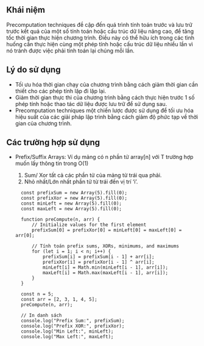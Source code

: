 ## Khái niệm

Precomputation techniques đề cập đến quá trình tính toán trước và lưu trữ trước kết quả của một số tính toán hoặc cấu trúc dữ liệu nâng cao,
để tăng tốc thời gian thực hiện chương trình. Điều này có thể hữu ích trong các tình huống cần thực hiện cùng một phép tính hoặc cấu trúc dữ liệu nhiều lần vì nó tránh được việc phải tính toán lại chúng mỗi lần.

## Lý do sử dụng

- Tối ưu hóa thời gian chạy của chương trình bằng cách giảm thời gian cần thiết cho các phép tính lặp đi lặp lại.
- Giảm thời gian thực thi của chương trình bằng cách thực hiện trước 1 số phép tính hoặc thao tác dữ liệu được lưu trữ để sử dụng sau.
- Precomputation techniques một chiến lược được sử dụng để tối ưu hóa hiệu suất của các giải pháp lập trình bằng cách giảm độ phức tạp về thời gian của chương trình.

## Các trường hợp sử dụng

- Prefix/Suffix Arrays:
  Ví dụ mảng có n phần tử array[n] với T trường hợp muốn lấy thông tin trong O(1) 
  1. Sum/ Xor tất cả các phần tử của mảng từ trái qua phải. 
  2. Nhỏ nhất/Lớn nhất phần tử từ trái đến vị trí ‘i’.
  
  ```
    const prefixSum = new Array(5).fill(0);
    const prefixXor = new Array(5).fill(0);
    const minLeft = new Array(5).fill(0);
    const maxLeft = new Array(5).fill(0);
    
    function preCompute(n, arr) {
        // Initialize values for the first element
        prefixSum[0] = prefixXor[0] = minLeft[0] = maxLeft[0] = arr[0];

        // Tính toán prefix sums, XORs, minimums, and maximums
        for (let i = 1; i < n; i++) {
            prefixSum[i] = prefixSum[i - 1] + arr[i];
            prefixXor[i] = prefixXor[i - 1] ^ arr[i];
            minLeft[i] = Math.min(minLeft[i - 1], arr[i]);
            maxLeft[i] = Math.max(maxLeft[i - 1], arr[i]);
        }
    }

    const n = 5;
    const arr = [2, 3, 1, 4, 5];
    preCompute(n, arr);

    // In danh sách
    console.log("Prefix Sum:", prefixSum);
    console.log("Prefix XOR:", prefixXor);
    console.log("Min Left:", minLeft);
    console.log("Max Left:", maxLeft);
  ```

